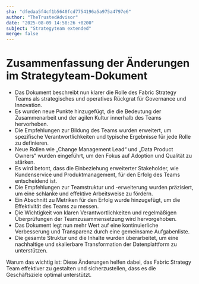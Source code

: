 ```yaml
---
sha: "dfedaa5f4cf1b5640fcd7754196a5a975a4797e6"
author: "TheTrustedAdvisor"
date: "2025-08-09 14:58:26 +0200"
subject: "Strategyteam extended"
merge: false
---
```


# Zusammenfassung der Änderungen im Strategyteam-Dokument

- Das Dokument beschreibt nun klarer die Rolle des Fabric Strategy Teams als strategisches und operatives Rückgrat für Governance und Innovation.
- Es wurden neue Punkte hinzugefügt, die die Bedeutung der Zusammenarbeit und der agilen Kultur innerhalb des Teams hervorheben.
- Die Empfehlungen zur Bildung des Teams wurden erweitert, um spezifische Verantwortlichkeiten und typische Ergebnisse für jede Rolle zu definieren.
- Neue Rollen wie „Change Management Lead“ und „Data Product Owners“ wurden eingeführt, um den Fokus auf Adoption und Qualität zu stärken.
- Es wird betont, dass die Einbeziehung erweiterter Stakeholder, wie Kundenservice und Produktmanagement, für den Erfolg des Teams entscheidend ist.
- Die Empfehlungen zur Teamstruktur und -erweiterung wurden präzisiert, um eine schlanke und effektive Arbeitsweise zu fördern.
- Ein Abschnitt zu Metriken für den Erfolg wurde hinzugefügt, um die Effektivität des Teams zu messen.
- Die Wichtigkeit von klaren Verantwortlichkeiten und regelmäßigen Überprüfungen der Teamzusammensetzung wird hervorgehoben.
- Das Dokument legt nun mehr Wert auf eine kontinuierliche Verbesserung und Transparenz durch eine gemeinsame Aufgabenliste.
- Die gesamte Struktur und die Inhalte wurden überarbeitet, um eine nachhaltige und skalierbare Transformation der Datenplattform zu unterstützen.

Warum das wichtig ist: Diese Änderungen helfen dabei, das Fabric Strategy Team effektiver zu gestalten und sicherzustellen, dass es die Geschäftsziele optimal unterstützt.

